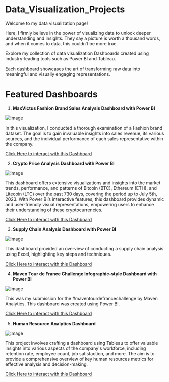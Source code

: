 # Data_Visualization_Projects

Welcome to my data visualization page!

Here, I firmly believe in the power of visualizing data to unlock deeper understanding and insights. They say a picture is worth a thousand words, and when it comes to data, this couldn’t be more true.

Explore my collection of data visualization Dashboards created using industry-leading tools such as Power BI and Tableau.

Each dashboard showcases the art of transforming raw data into meaningful and visually engaging representations.

# Featured Dashboards

1. **MaxVictus Fashion Brand Sales Analysis Dashboard with Power BI**

![image](https://github.com/MisterAare/Data_Visualization_Projects/assets/109184556/ae7e83b3-8f9c-4ce0-9d7a-631e85bf98c0)

In this visualization, I conducted a thorough examination of a Fashion brand dataset. The goal is to gain invaluable insights into sales revenue, its various sources, and the individual performance of each sales representative within the company.

<a href="https://app.powerbi.com/view?r=eyJrIjoiOWM4OGEzMzgtZTBjOC00MDkyLTg5OTYtMjYyODE5NDk2MWU1IiwidCI6IjBiMWY3MDg1LWFiNTAtNGExZS1hNTFhLWVhZjk1MWNmZTU1MyJ9" target="_blank">Click Here to interact with this Dashboard</a>

2. **Crypto Price Analysis Dashboard with Power BI**

![image](https://github.com/MisterAare/Data_Visualization_Projects/assets/109184556/74d6b450-cf52-42a4-9585-9b54e4165998)

This dashboard offers extensive visualizations and insights into the market trends, performance, and patterns of Bitcoin (BTC), Ethereum (ETH), and Litecoin (LTC) over the past 730 days, covering the period up to July 5th, 2023. With Power BI’s interactive features, this dashboard provides dynamic and user-friendly visual representations, empowering users to enhance their understanding of these cryptocurrencies.

<a href="https://app.powerbi.com/view?r=eyJrIjoiMjcwNjc5NzUtNTZjMS00ZWU2LWE4ODktY2Y5NjQ4NGNkOGU3IiwidCI6IjBiMWY3MDg1LWFiNTAtNGExZS1hNTFhLWVhZjk1MWNmZTU1MyJ9" target="_blank">Click Here to interact with this Dashboard</a>

3. **Supply Chain Analysis Dashboard with Power BI**
   
![image](https://github.com/MisterAare/Data_Visualization_Projects/assets/109184556/52812f50-7442-49ff-827f-e016f4cc581c)

This dashboard provided an overview of conducting a supply chain analysis using Excel, highlighting key steps and techniques.

<a href="https://app.powerbi.com/view?r=eyJrIjoiOTU2MGYxYmEtYmQyMy00MzBlLWE4ZDgtMGNiOTBjNDE0OTdkIiwidCI6IjBiMWY3MDg1LWFiNTAtNGExZS1hNTFhLWVhZjk1MWNmZTU1MyJ9" target="_blank">Click Here to interact with this Dashboard</a>

4. **Maven Tour de France Challenge Infographic-style Dashboard with Power BI**

![image](https://github.com/MisterAare/Data_Visualization_Projects/assets/109184556/049de366-ffba-4d4d-8267-a9fb8f3289c6)

This was my submission for the #maventourdefrancechallenge by Maven Analytics. This dashboard was created using Power BI.

<a href="https://app.powerbi.com/view?r=eyJrIjoiMzE2Zjg4YjctNjNhNi00NDYxLWJkM2MtNjVhMzhlMGM4ZWE3IiwidCI6IjBiMWY3MDg1LWFiNTAtNGExZS1hNTFhLWVhZjk1MWNmZTU1MyJ9" target="_blank">Click Here to interact with this Dashboard</a>

5. **Human Resource Analytics Dashboard**

![image](https://github.com/MisterAare/Data_Visualization_Projects/assets/109184556/c8d40fc0-61b1-49da-998d-e84b9faa6a80)

This project involves crafting a dashboard using Tableau to offer valuable insights into various aspects of the company's workforce, including retention rate, employee count, job satisfaction, and more. The aim is to provide a comprehensive overview of key human resources metrics for effective analysis and decision-making.


<a href="" target="_blank">Click Here to interact with this Dashboard</a>
